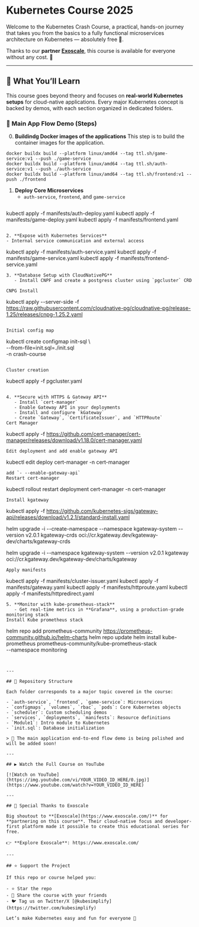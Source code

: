 # Kubernetes Course 2025

Welcome to the Kubernetes Crash Course, a practical, hands-on journey that takes you from the basics to a fully functional microservices architecture on Kubernetes — absolutely free 🎉.

Thanks to our **partner [Exoscale](https://www.exoscale.com/)**, this course is available for everyone without any cost. 🙌

---

## 🧠 What You’ll Learn

This course goes beyond theory and focuses on **real-world Kubernetes setups** for cloud-native applications. Every major Kubernetes concept is backed by demos, with each section organized in dedicated folders.

### 🔁 Main App Flow Demo (Steps)
0. **Buildindg Docker images of the applications**
This step is to build the container images for the application. 
```
docker buildx build --platform linux/amd64 --tag ttl.sh/game-service:v1 --push ./game-service
docker buildx build --platform linux/amd64 --tag ttl.sh/auth-service:v1 --push ./auth-service
docker buildx build --platform linux/amd64 --tag ttl.sh/frontend:v1 --push ./frontend
```

1. **Deploy Core Microservices**  
   - `auth-service`, `frontend`, and `game-service`
   ```
kubectl apply -f manifests/auth-deploy.yaml
kubectl apply -f manifests/game-deploy.yaml
kubectl apply -f manifests/frontend.yaml
   ```

2. **Expose with Kubernetes Services**  
   - Internal service communication and external access
```
kubectl apply -f manifests/auth-service.yaml
kubectl apply -f manifests/game-service.yaml
kubectl apply -f manifests/frontend-service.yaml
```
3. **Database Setup with CloudNativePG**  
   - Install CNPF and create a postgress cluster using `pgcluster` CRD

CNPG Install

```
kubectl apply --server-side -f \
  https://raw.githubusercontent.com/cloudnative-pg/cloudnative-pg/release-1.25/releases/cnpg-1.25.2.yaml
```

Initial config map

```
 kubectl create configmap init-sql \                                      
  --from-file=init.sql=./init.sql \
  -n crash-course
```

Cluster creation

```
kubectl apply -f pgcluster.yaml
```

4. **Secure with HTTPS & Gateway API**  
   - Install `cert-manager`  
   - Enable Gateway API in your deployments  
   - Install and configure `kGateway`  
   - Create `Gateway`, `CertificateIssuer`, and `HTTPRoute`
Cert Manager 
```
kubectl apply -f https://github.com/cert-manager/cert-manager/releases/download/v1.18.0/cert-manager.yaml
```
Edit deployment and add enable gateway API 

```
kubectl edit deploy cert-manager -n cert-manager
```
add `- --enable-gateway-api`
Restart cert-manager
```
kubectl rollout restart deployment cert-manager -n cert-manager
```
Install kgateway 
```
kubectl apply -f https://github.com/kubernetes-sigs/gateway-api/releases/download/v1.2.1/standard-install.yaml

helm upgrade -i --create-namespace --namespace kgateway-system --version v2.0.1 kgateway-crds oci://cr.kgateway.dev/kgateway-dev/charts/kgateway-crds

helm upgrade -i --namespace kgateway-system --version v2.0.1 kgateway oci://cr.kgateway.dev/kgateway-dev/charts/kgateway

```
Apply manifests 

```
kubectl apply -f manifests/cluster-issuer.yaml
kubectl apply -f manifests/gateway.yaml
kubectl apply -f manifests/httproute.yaml
kubectl apply -f manifests/httpredirect.yaml
```
5. **Monitor with kube-prometheus-stack**  
   - Get real-time metrics in **Grafana**, using a production-grade monitoring stack
Install Kube prometheus stack
```
helm repo add prometheus-community https://prometheus-community.github.io/helm-charts
helm repo update
helm install kube-prometheus prometheus-community/kube-prometheus-stack \
  --namespace monitoring
```


---

## 📁 Repository Structure

Each folder corresponds to a major topic covered in the course:

- `auth-service`, `frontend`, `game-service`: Microservices
- `configmaps`, `volumes`, `rbac`, `pods`: Core Kubernetes objects
- `scheduler`: Custom scheduling demos
- `services`, `deployments`, `manifests`: Resource definitions
- `Module1`: Intro module to Kubernetes
- `init.sql`: Database initialization

> 🚧 The main application end-to-end flow demo is being polished and will be added soon!

---

## ▶️ Watch the Full Course on YouTube

[![Watch on YouTube](https://img.youtube.com/vi/YOUR_VIDEO_ID_HERE/0.jpg)](https://www.youtube.com/watch?v=YOUR_VIDEO_ID_HERE)

---

## 🤝 Special Thanks to Exoscale

Big shoutout to **[Exoscale](https://www.exoscale.com/)** for **partnering on this course**. Their cloud-native focus and developer-first platform made it possible to create this educational series for free.

👉 **Explore Exoscale**: https://www.exoscale.com/

---

## ⭐ Support the Project

If this repo or course helped you:

- ⭐ Star the repo  
- 📣 Share the course with your friends  
- 🐦 Tag us on Twitter/X [@kubesimplify](https://twitter.com/kubesimplify)

Let’s make Kubernetes easy and fun for everyone 🚀

